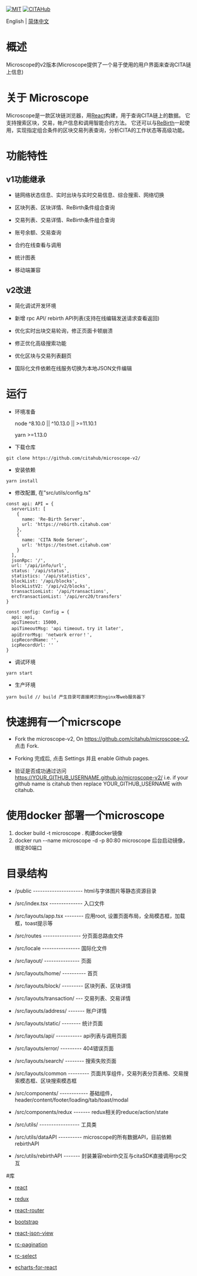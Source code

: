 [![MIT](https://img.shields.io/badge/License-MIT-green.svg)](https://github.com/citahub/microscope-v2)
[![CITAHub](https://img.shields.io/badge/made%20for-CITAHub-blue.svg)](https://www.citahub.com/)

English | [简体中文](./README-CN.md)

# 概述

  Microscope的v2版本(Microscope提供了一个易于使用的用户界面来查询CITA链上信息)


# 关于 Microscope

  Microscope是一款区块链浏览器，用[React](https://reactjs.org/)构建，用于查询CITA链上的数据。 它支持搜索区块，交易，帐户信息和调用智能合约方法。 它还可以与[ReBirth](https://github.com/citahub/re-birth)一起使用，实现指定组合条件的区块交易列表查询，分析CITA的工作状态等高级功能。


# 功能特性

## v1功能继承

* 链网络状态信息、实时出块与实时交易信息、综合搜索、网络切换

* 区块列表、区块详情、ReBirth条件组合查询

* 交易列表、交易详情、ReBirth条件组合查询

* 账号余额、交易查询

* 合约在线查看与调用

* 统计图表

* 移动端兼容

## v2改进

* 简化调试开发环境

* 新增 rpc API/ rebirth API列表(支持在线编辑发送请求查看返回)

* 优化实时出块交易轮询，修正页面卡顿崩溃

* 修正优化高级搜索功能

* 优化区块与交易列表翻页

* 国际化文件依赖在线服务切换为本地JSON文件编辑


# 运行
  
  * 环境准备

    node ^8.10.0 || ^10.13.0 || >=11.10.1

    yarn >=1.13.0

  *  下载仓库

  ```
  git clone https://github.com/citahub/microscope-v2/
  ```

  *  安装依赖

  ```
  yarn install
  ```

  * 修改配置, 在"src/utils/config.ts"

  ```
  const api: API = {
    serverList: [
      {
        name: 'Re-Birth Server',
        url: 'https://rebirth.citahub.com'
      },
      {
        name: 'CITA Node Server',
        url: 'https://testnet.citahub.com'
      }
    ],
    jsonRpc: '/',
    url: '/api/info/url',
    status: '/api/status',
    statistics: '/api/statistics',
    blockList: '/api/blocks',
    blockListV2: '/api/v2/blocks',
    transactionList: '/api/transactions',
    ercTransactionList: '/api/erc20/transfers'
  }

  const config: Config = {
    api: api,
    apiTimeout: 15000,
    apiTimeoutMsg: 'api timeout，try it later',
    apiErrorMsg: 'network error！',
    icpRecordName: '',
    icpRecordUrl: ''
  }
  ```

  *  调试环境

  ```
  yarn start
  ```

  *  生产环境

  ```
  yarn build // build 产生目录可直接拷贝到nginx等web服务器下
  ```


# 快速拥有一个micrscope

  * Fork the microscope-v2, On https://github.com/citahub/microscope-v2, 点击 Fork.

  * Forking 完成后, 点击 Settings 并且 enable Github pages.

  * 验证是否成功通过访问 https://YOUR_GITHUB_USERNAME.github.io/microscope-v2/ i.e. if your github name is citahub then replace YOUR_GITHUB_USERNAME with citahub.

# 使用docker 部署一个microscope
  1. docker build -t microscope .  构建docker镜像
  2. docker run --name microscope -d -p 80:80 microscope   后台启动镜像，绑定80端口

# 目录结构


*  /public --------------------- html与字体图片等静态资源目录

*  /src/index.tsx -------------- 入口文件

*  /src/layouts/app.tsx -------- 应用root, 设置页面布局，全局模态框，加载框，toast提示等

*  /src/routes  ---------------- 分页面总路由文件

*  /src/locale  ---------------- 国际化文件

*  /src/layout/  --------------- 页面

*  /src/layouts/home/ ---------- 首页

*  /src/layouts/block/ --------- 区块列表、区块详情

*  /src/layouts/transaction/ --- 交易列表、交易详情

*  /src/layouts/address/ ------- 账户详情

*  /src/layouts/static/ -------- 统计页面

*  /src/layouts/api/ ----------- api列表与调用页面

*  /src/layouts/error/ --------- 404错误页面

*  /src/layouts/search/ -------- 搜索失败页面

*  /src/layouts/common --------- 页面共享组件，交易列表分页表格、交易搜索模态框、区块搜索模态框
 
*  /src/components/ ------------ 基础组件，header/content/footer/loading/tab/toast/modal

*  /src/components/redux ------- redux相关的reduce/action/state

*  /src/utils/ ----------------- 工具类

*  /src/utils/dataAPI ---------- microscope的所有数据API，目前依赖rebirthAPI

*  /src/utils/rebirthAPI ------- 封装兼容rebirth交互与citaSDK直接调用rpc交互

#库

* [react](https://reactjs.org/)

* [redux](https://github.com/reduxjs/redux)

* [react-router](https://github.com/ReactTraining/react-router)

* [bootstrap](https://github.com/twbs/bootstrap)

* [react-json-view](https://github.com/mac-s-g/react-json-view)

* [rc-pagination](https://github.com/react-component/pagination)

* [rc-select](https://github.com/react-component/select)

* [echarts-for-react](https://github.com/hustcc/echarts-for-react)

